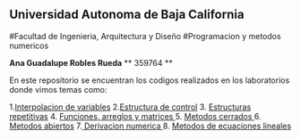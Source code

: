 ## Universidad Autonoma de  Baja California
 #Facultad de Ingenieria, Arquitectura y Diseño
#Programacion y metodos numericos

**Ana Guadalupe Robles Rueda**
** 359764 **

En este repositorio se encuentran los codigos realizados  en los laboratorios 
donde vimos temas como:

1.[Interpolacion de variables](https://github.com/ana-robles25/Proyecto_PYMN_2020_2/tree/main/Programa%201%20ejercicios)
2.[Estructura de control](https://github.com/ana-robles25/Proyecto_PYMN_2020_2/blob/main/Practica2_RRAG.c)
3. [ Estructuras repetitivas](https://github.com/ana-robles25/Proyecto_PYMN_2020_2/tree/main/Practica%203)
4. [Funciones, arreglos y matrices ](https://github.com/ana-robles25/Proyecto_PYMN_2020_2/blob/main/Practica-4_RRAG.cpp)
5. [Metodos cerrados ](https://github.com/ana-robles25/Proyecto_PYMN_2020_2/tree/main/PRactica5)
6. [ Metodos abiertos](https://github.com/ana-robles25/Proyecto_PYMN_2020_2/tree/main/Practica6)
7.[ Derivacion numerica  ](https://github.com/ana-robles25/Proyecto_PYMN_2020_2/tree/main/practica10)
8. [Metodos de ecuaciones lineales](https://github.com/ana-robles25/Proyecto_PYMN_2020_2/tree/main/practica11)
